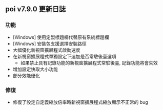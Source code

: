 ## poi v7.9.0 更新日誌
### 功能
- [Windows] 使用定製標題欄代替原有系統標題欄
- [Windows] 安裝包支援選擇安裝路徑
- 大幅優化新視窗擴展程式啟動速度
- 在新視窗擴展程式單獨設定下追加是否常駐後臺選項
  - 如果禁止具有記錄功能的新視窗擴展程式常駐後臺, 記錄功能將會失效
- 增加設定快取大小功能
- 部分效能優化

### 修復
- 修復了設定自定義縮放倍率時新視窗擴展程式縮放顯示不正常的 bug
